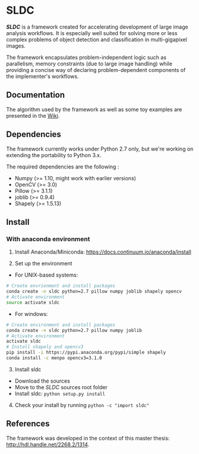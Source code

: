 # SLDC

**_SLDC_** is a framework created for accelerating development of large image analysis workflows. It is especially well 
suited for solving more or less complex problems of object detection and classification in multi-gigapixel images.

The framework encapsulates problem-independent logic such as parallelism, memory constraints (due to large image handling) 
while providing a concise way of declaring problem-dependent components of the implementer's workflows.

## Documentation

The algorithm used by the framework as well as some toy examples are presented in the [Wiki](https://github.com/waliens/sldc/wiki).

## Dependencies

The framework currently works under Python 2.7 only, but we're working on extending the portability to Python 3.x.

The required dependencies are the following :

* Numpy (>= 1.10, might work with earlier versions)
* OpenCV (>= 3.0)
* Pillow (>= 3.1.1)
* joblib (>= 0.9.4)
* Shapely (>= 1.5.13)

## Install

### With anaconda environment

1) Install Anaconda/Miniconda: https://docs.continuum.io/anaconda/install

2) Set up the environment

 + For UNIX-based systems:
```bash
# Create envrionment and install packages
conda create -n sldc python=2.7 pillow numpy joblib shapely opencv
# Activate environment
source activate sldc
```

 + For windows:
```bash
# Create environment and install packages
conda create -n sldc python=2.7 pillow numpy joblib
# Activate environment
activate sldc
# Install shapely and opencv3
pip install -i https://pypi.anaconda.org/pypi/simple shapely
conda install -c menpo opencv3=3.1.0
```

3) Install sldc

 + Download the sources
 + Move to the _SLDC_ sources root folder
 + Install sldc: `python setup.py install`

4) Check your install by running `python -c "import sldc"`


## References

The framework was developed in the context of this master thesis: http://hdl.handle.net/2268.2/1314.
